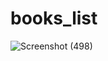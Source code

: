 # books_list

![Screenshot (498)](https://user-images.githubusercontent.com/67531074/127795105-f6355eaf-f789-4643-8de3-258461f5359c.png)
